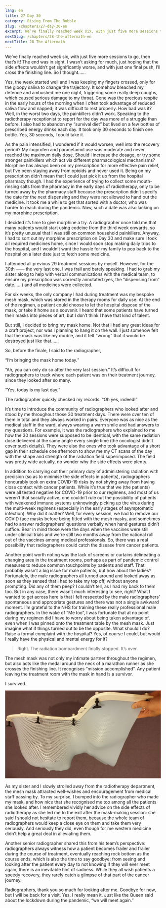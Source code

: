 ```yaml
---
lang: en
title: 27 Day 30
category: Rising From The Rubble
slug: /chapters/27-day-30-en
excerpt: We’ve finally reached week six, with just five more sessions to go, then that’s it! The end was in sight. I wasn’t asking for much, just hoping that the side effects wouldn’t get significantly worse, and with just one final push, I’ll cross the finishing line.
nextSlug: /chapters/28-the-aftermath-en
nextTitle: 28 The Aftermath
---
```


We’ve finally reached week six, with just five more sessions to go, then that’s it! The end was in sight. I wasn’t asking for much, just hoping that the side effects wouldn’t get significantly worse, and with just one final push, I’ll cross the finishing line. So I thought......

Yes, the week started well and I was keeping my fingers crossed, only for the gloopy saliva to change the trajectory. It somehow breached my defence and ambushed me one night, triggering some really deep coughs, which caused serious damage to my throat. Gone was the precious respite in the early hours of the morning when I often took advantage of reduced saliva flow and napped; it was difficult to rest properly. How bad was it? Well, in the worst two days, the painkillers didn’t work. Speaking to the radiotherapy receptionist to report for the day was more of a struggle than before. I also had to abandon my “survival diet” but lived on a few bottles of prescribed energy drinks each day. It took only 30 seconds to finish one bottle. Yes, 30 seconds, I could take it.

As the pain intensified, I wondered if it would worsen, well into the recovery period? My ibuprofen and paracetamol use was moderate and never reached the maximum daily dose. Should I increase the dosage, or try some stronger painkillers which act via different pharmacological mechanisms? Morphine has always been on my prescription for more effective pain relief, but I’ve been staying away from opioids and never used it. Being on my prescription didn’t mean that I could just pick it up from the hospital pharmacy though. I had the experience of trying to collect some mouth-rinsing salts from the pharmacy in the early days of radiotherapy, only to be turned away by the pharmacy staff because the prescription didn’t specify the date for the next dispensing and they were not allowed to hand out the medicine. It took me a while to get that sorted with a doctor, who was harder to reach during the pandemic. Now, such a date was also lacking on my morphine prescription.

I decided it’s time to give morphine a try. A radiographer once told me that many patients would start using codeine from the third week onwards, so it’s pretty unusual that I was still on common household painkillers. Anyway, I had to sort out my morphine prescription on Day 30 and make sure I took all required medicines home, since I would soon stop making daily trips to the hospital, and I wouldn’t want the hassle for my family to pop back to the hospital on a later date just to fetch some medicine. 

I attended all previous 29 treatment sessions by myself. However, for the 30th —— the very last one, I was frail and barely speaking. I had to grab my sister along to help with verbal communications with the medical team, to ensure my prescription was correctly annotated (yes, the “dispensing from” date......) and all medicines were collected.

For six weeks, the only company I had during treatment was my bespoke mesh mask, which was stored in the therapy rooms for daily use. At the end of the regimen, a patient could choose to let the hospital dispose of the mask, or take it home as a souvenir. I heard that some patients have turned their masks into pieces of art, but I don’t think I have that kind of talent.

But still, I decided to bring my mask home. Not that I had any great ideas for a craft project, nor was I planning to hang it on the wall. I just somehow felt that the mask was like my double, and it felt “wrong” that it would be destroyed just like that......

So, before the finale, I said to the radiographer,

<q>I’m bringing the mask home today.

“Ah, you can only do so after the very last session.” It’s difficult for radiographers to track where each patient was on their treatment journey, since they looked after so many.

<q>Yes, today is my last day.

The radiographer quickly checked my records. “Oh yes, indeed!”

It’s time to introduce the community of radiographers who looked after and stood by me throughout those 30 treatment days. There were over ten of them in total and they always worked in pairs. Everyone was as nice as the medical staff in the ward, always wearing a warm smile and had answers to my questions. For example, it was the radiographers who explained to me how the 30 sessions were supposed to be identical, with the same radiation dose delivered at the same angle every single time (the oncologist didn’t cover such details). They were also the ones who took advantage of a short gap in their schedule one afternoon to show me my CT scans of the day with the shape and strength of the radiation field superimposed. The field was pretty wide actually, no wonder why the side effects were plenty.

In addition to carrying out their primary duty of administering radiation with precision (so as to minimise the side effects in patients), radiographers honourably took on extra COVID-19 risks by not shying away from having close contact with cancer patients. While it’s true that we (the patients) were all tested negative for COVID-19 prior to our regimens, and most of us weren’t that socially active, one couldn’t rule out the possibility of patients with weakened immune systems unknowingly picking up the virus during the multi-week regimens (especially in the early stages of asymptomatic infection). Why did it matter? Well, for every session, we had to remove our COVID face masks before being fitted with the mesh masks, and sometimes had to answer radiographers’ questions verbally when hand gestures didn’t suffice. Bear in mind those were the days when the vaccines were still under clinical trials and we're still two months away from the national roll out of the vaccines among medical professionals. So, there was a real possibility that radiographers could catch the disease from cancer patients.

Another point worth noting was the lack of screens or curtains delineating a changing area in the treatment rooms, perhaps as part of pandemic control measures to reduce common touchpoints by patients and staff. That probably wasn’t a big issue for male patients, but how about the ladies? Fortunately, the male radiographers all turned around and looked away as soon as they sensed that I had to take my top off, without anyone prompting. Did any of them peep? I couldn’t tell, as I had my back to them too. But in any case, there wasn’t much interesting to see, right? What I wanted to get across here is that I felt respected by the male radiographers’ spontaneous and appropriate gestures and there was not a single awkward moment. I’m grateful to the NHS for training these really professional male radiographers. In the wake of “Me too”, I was fortunate that at no point during my regimen did I have to worry about being taken advantage of, even when I was pinned onto the treatment table by the mesh mask. Just imagine what if things turned out to be the opposite. What should I do? Raise a formal complaint with the hospital? Yes, of course I could, but would I really have the physical and mental energy for it?

>Right. The radiation bombardment finally stopped. It’s over.

The mesh mask was not only my intimate partner throughout the regimen, but also acts like the medal around the neck of a marathon runner as she crosses the finishing line. It recognises “mission accomplished”. Any patient leaving the treatment room with the mask in hand is a survivor.

I survived.

![Mesh mask](./images/27.jpg)

As my sister and I slowly strolled away from the radiotherapy department, the mesh mask attracted well-wishes and encouragement from medical staff passing by. To my surprise, I bumped into the radiographer who made my mask, and how nice that she recognised me too among all the patients she looked after. I remembered vividly her advice on the side effects of radiotherapy as she led me to the exit after the mask-making session: she said I should not hesitate to report them, because the whole team of radiographers would keep a close eye on them and take them very seriously. And seriously they did, even though for me western medicine didn’t help a great deal in alleviating them.

Another senior radiographer shared this from his team’s perspective: radiographers always witness how a patient becomes frailer and frailer during the course of treatment, eventually reaching rock bottom as the course ends, which is also the time to say goodbye; from seeing and looking after the patient every day to not knowing if they will ever meet again, there is an inevitable hint of sadness. While they all wish patients a speedy recovery, they rarely catch a glimpse of that part of the cancer journey.

Radiographers, thank you so much for looking after me. Goodbye for now, but I will be back for a visit. Yes, I really mean it. Just like the Queen said about the lockdown during the pandemic, “we will meet again.”